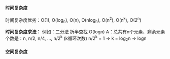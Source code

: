 #### 时间复杂度
时间复杂度优劣：O(1), O(log<sub>n</sub>), O(n), O(nlog<sub>n</sub>), O(n<sup>2</sup>), O(n<sup>k</sup>), O(2<sup>n</sup>)

**时间复杂度求法：**
例如：二分法 折半查找 O(logn)
A：总共有n个元素，剩余元素个数是：n, n/2, n/4, ..., n/2<sup>k</sup> (k循环次数)
n/2<sup>k</sup> = 1 => k = log<sub>2</sub>n => logn
#### 空间复杂度
